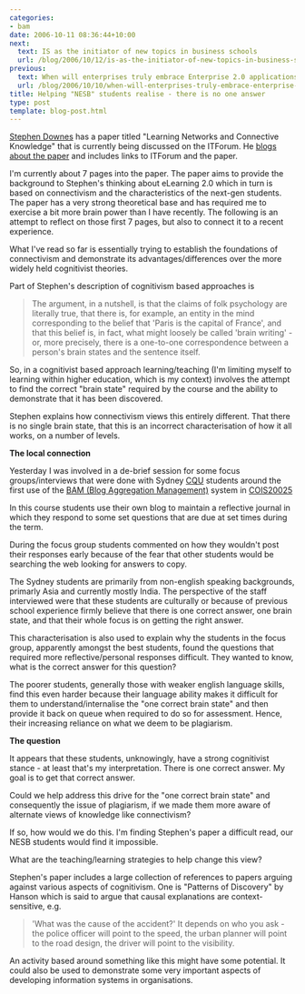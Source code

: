 ```yaml
---
categories:
- bam
date: 2006-10-11 08:36:44+10:00
next:
  text: IS as the initiator of new topics in business schools
  url: /blog/2006/10/12/is-as-the-initiator-of-new-topics-in-business-schools/
previous:
  text: When will enterprises truly embrace Enterprise 2.0 applications?
  url: /blog/2006/10/10/when-will-enterprises-truly-embrace-enterprise-20-applications/
title: Helping "NESB" students realise - there is no one answer
type: post
template: blog-post.html
---
```

[Stephen Downes](http://www.downes.ca) has a paper titled "Learning Networks and Connective Knowledge" that is currently being discussed on the ITForum. He [blogs about the paper](http://www.downes.ca/cgi-bin/page.cgi?post=36031) and includes links to ITForum and the paper.

I'm currently about 7 pages into the paper. The paper aims to provide the background to Stephen's thinking about eLearning 2.0 which in turn is based on connectivism and the characteristics of the next-gen students. The paper has a very strong theoretical base and has required me to exercise a bit more brain power than I have recently. The following is an attempt to reflect on those first 7 pages, but also to connect it to a recent experience.

What I've read so far is essentially trying to establish the foundations of connectivism and demonstrate its advantages/differences over the more widely held cognitivist theories.

Part of Stephen's description of cognitivism based approaches is

> The argument, in a nutshell, is that the claims of folk psychology are literally true, that there is, for example, an entity in the mind corresponding to the belief that 'Paris is the capital of France', and that this belief is, in fact, what might loosely be called 'brain writing' - or, more precisely, there is a one-to-one correspondence between a person's brain states and the sentence itself.

So, in a cognitivist based approach learning/teaching (I'm limiting myself to learning within higher education, which is my context) involves the attempt to find the correct "brain state" required by the course and the ability to demonstrate that it has been discovered.

Stephen explains how connectivism views this entirely different. That there is no single brain state, that this is an incorrect characterisation of how it all works, on a number of levels.

**The local connection**

Yesterday I was involved in a de-brief session for some focus groups/interviews that were done with Sydney [CQU](http://www.cqu.edu.au) students around the first use of the [BAM (Blog Aggregation Management)](http://cq-pan.cqu.edu.au/david-jones/Projects/BAM/) system in [COIS20025](http://webfuse.cqu.edu.au/Courses/2006/T2/COIS20025/Assessment/Item_3/)

In this course students use their own blog to maintain a reflective journal in which they respond to some set questions that are due at set times during the term.

During the focus group students commented on how they wouldn't post their responses early because of the fear that other students would be searching the web looking for answers to copy.

The Sydney students are primarily from non-english speaking backgrounds, primarly Asia and currently mostly India. The perspective of the staff interviewed were that these students are culturally or because of previous school experience firmly believe that there is one correct answer, one brain state, and that their whole focus is on getting the right answer.

This characterisation is also used to explain why the students in the focus group, apparently amongst the best students, found the questions that required more reflective/personal responses difficult. They wanted to know, what is the correct answer for this question?

The poorer students, generally those with weaker english language skills, find this even harder because their language ability makes it difficult for them to understand/internalise the "one correct brain state" and then provide it back on queue when required to do so for assessment. Hence, their increasing reliance on what we deem to be plagiarism.

**The question**

It appears that these students, unknowingly, have a strong cognitivist stance - at least that's my interpretation. There is one correct answer. My goal is to get that correct answer.

Could we help address this drive for the "one correct brain state" and consequently the issue of plagiarism, if we made them more aware of alternate views of knowledge like connectivism?

If so, how would we do this. I'm finding Stephen's paper a difficult read, our NESB students would find it impossible.

What are the teaching/learning strategies to help change this view?

Stephen's paper includes a large collection of references to papers arguing against various aspects of cognitivism. One is "Patterns of Discovery" by Hanson which is said to argue that causal explanations are context-sensitive, e.g.

> 'What was the cause of the accident?' It depends on who you ask - the police officer will point to the speed, the urban planner will point to the road design, the driver will point to the visibility.

An activity based around something like this might have some potential. It could also be used to demonstrate some very important aspects of developing information systems in organisations.